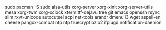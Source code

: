 sudo pacman -S sudo alsa-utils xorg-server xorg-xinit xorg-server-utils mesa xorg-twm xorg-xclock xterm ttf-dejavu tree git emacs openssh rsync slim rxvt-unicode autocutsel acpi net-tools arandr dmenu i3 wget aspell-en cheese pangox-compat ntp ntp truecrypt bzip2 ifplugd notification-daemon



